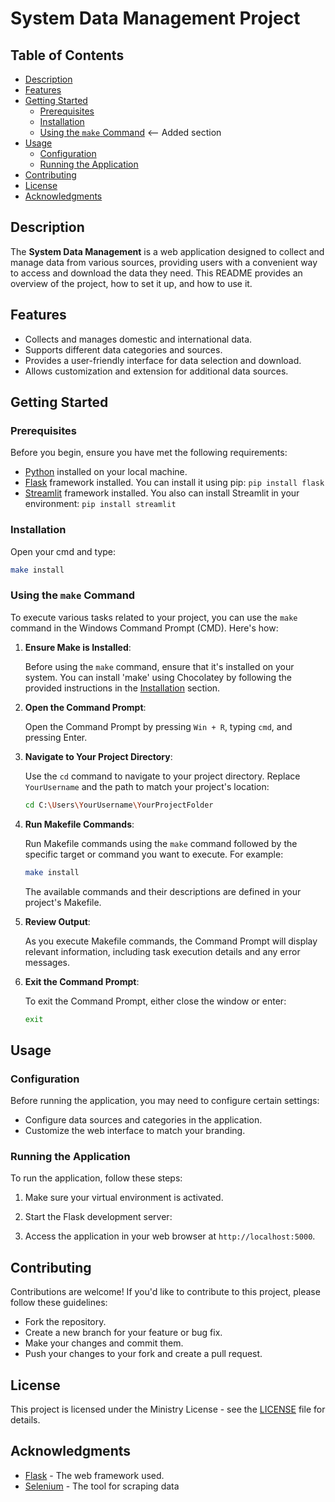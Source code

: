 # System Data Management Project 

## Table of Contents

- [Description](#description)
- [Features](#features)
- [Getting Started](#getting-started)
  - [Prerequisites](#prerequisites)
  - [Installation](#installation)
  - [Using the `make` Command](#using-the-make-command)  <-- Added section
- [Usage](#usage)
  - [Configuration](#configuration)
  - [Running the Application](#running-the-application)
- [Contributing](#contributing)
- [License](#license)
- [Acknowledgments](#acknowledgments)

## Description

The **System Data Management** is a web application designed to collect and manage data from various sources, providing users with a convenient way to access and download the data they need. This README provides an overview of the project, how to set it up, and how to use it.

## Features

- Collects and manages domestic and international data.
- Supports different data categories and sources.
- Provides a user-friendly interface for data selection and download.
- Allows customization and extension for additional data sources.

## Getting Started

### Prerequisites

Before you begin, ensure you have met the following requirements:

- [Python](https://www.python.org/downloads/) installed on your local machine.
- [Flask](https://flask.palletsprojects.com/en/2.1.x/) framework installed. You can install it using pip: `pip install flask`
- [Streamlit](https://streamlit.io/) framework installed. You also can install Streamlit in your environment: `pip install streamlit`

### Installation

Open your cmd and type:

```bash
make install
````
### Using the `make` Command

To execute various tasks related to your project, you can use the `make` command in the Windows Command Prompt (CMD). Here's how:

1. **Ensure Make is Installed**:

   Before using the `make` command, ensure that it's installed on your system. You can install 'make' using Chocolatey by following the provided instructions in the [Installation](#installation) section.

2. **Open the Command Prompt**:

   Open the Command Prompt by pressing `Win + R`, typing `cmd`, and pressing Enter.

3. **Navigate to Your Project Directory**:

   Use the `cd` command to navigate to your project directory. Replace `YourUsername` and the path to match your project's location:

   ```bash
   cd C:\Users\YourUsername\YourProjectFolder
   ```

4. **Run Makefile Commands**:

   Run Makefile commands using the `make` command followed by the specific target or command you want to execute. For example:

   ```bash
   make install
   ```

   The available commands and their descriptions are defined in your project's Makefile.

5. **Review Output**:

   As you execute Makefile commands, the Command Prompt will display relevant information, including task execution details and any error messages.

6. **Exit the Command Prompt**:

   To exit the Command Prompt, either close the window or enter:

   ```bash
   exit
   ```

## Usage

### Configuration

Before running the application, you may need to configure certain settings:

- Configure data sources and categories in the application.
- Customize the web interface to match your branding.

### Running the Application

To run the application, follow these steps:

1. Make sure your virtual environment is activated.

2. Start the Flask development server:


1. Access the application in your web browser at `http://localhost:5000`.

## Contributing

Contributions are welcome! If you'd like to contribute to this project, please follow these guidelines:

- Fork the repository.
- Create a new branch for your feature or bug fix.
- Make your changes and commit them.
- Push your changes to your fork and create a pull request.

## License

This project is licensed under the Ministry License - see the [LICENSE](https://www.mlvt.gov.kh/) file for details.

## Acknowledgments

- [Flask](https://flask.palletsprojects.com/en/2.1.x/) - The web framework used.
- [Selenium](https://selenium-python.readthedocs.io/) - The tool for scraping data



